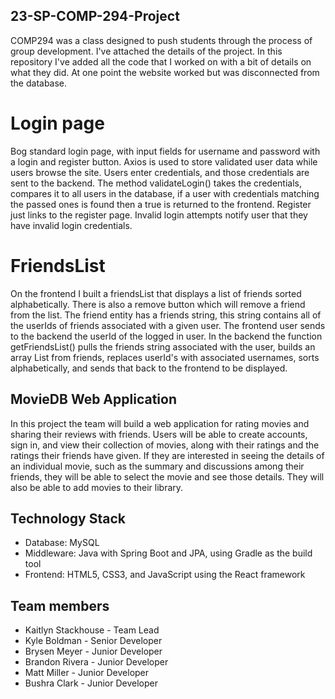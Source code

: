 ## 23-SP-COMP-294-Project
COMP294 was a class designed to push students through the process of group development. I've attached the details of the project. In this repository I've added all the code that I worked on with a bit of details on what they did. At one point the website worked but was disconnected from the database.

# Login page
Bog standard login page, with input fields for username and password with a login and register button. Axios is used to store validated user data while users browse the site. Users enter credentials, and those credentials are sent to the backend. The method validateLogin() takes the credentials, compares it to all users in the database, if a user with credentials matching the passed ones is found then a true is returned to the frontend. Register just links to the register page. Invalid login attempts notify user that they have invalid login credentials.

# FriendsList
On the frontend I built a friendsList that displays a list of friends sorted alphabetically. There is also a remove button which will remove a friend from the list. The friend entity has a friends string, this string contains all of the userIds of friends associated with a given user. The frontend user sends to the backend the userId of the logged in user. In the backend the function getFriendsList() pulls the friends string associated with the user, builds an array List from friends, replaces userId's with associated usernames, sorts alphabetically, and sends that back to the frontend to be displayed.

## MovieDB Web Application
In this project the team will build a web application for rating movies and sharing their reviews with friends. Users will be able to create accounts, sign in, and view their collection of movies, along with their ratings and the ratings their friends have given. If they are interested in seeing the details of an individual movie, such as the summary and discussions among their friends, they will be able to select the movie and see those details. They will also be able to add movies to their library. 

## Technology Stack
* Database: MySQL
* Middleware: Java with Spring Boot and JPA, using Gradle as the build tool
* Frontend: HTML5, CSS3, and JavaScript using the React framework

## Team members
* Kaitlyn Stackhouse - Team Lead
* Kyle Boldman - Senior Developer
* Brysen Meyer - Junior Developer
* Brandon Rivera - Junior Developer
* Matt Miller - Junior Developer
* Bushra Clark - Junior Developer
